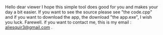 Hello dear viewer I hope this simple tool does good for you and makes your day a bit easier.
If you want to see the source please see "the code.cpp" and if you want to download the app,
the download "the app.exe", I wish you luck.
Farewell.
if you want to contact me, this is my email : aliesquir3@gmail.com  .
